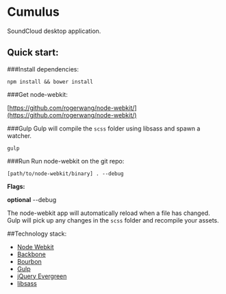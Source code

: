 Cumulus
=============

SoundCloud desktop application.


Quick start:
-----

###Install dependencies:

```npm install && bower install```

###Get node-webkit:

[https://github.com/rogerwang/node-webkit/](https://github.com/rogerwang/node-webkit/)

###Gulp
Gulp will compile the `scss` folder using libsass and spawn a watcher.

`gulp`


###Run
Run node-webkit on the git repo:

`[path/to/node-webkit/binary] . --debug`

**Flags:**

**optional** --debug

The node-webkit app will automatically reload when a file has changed. Gulp will pick up any changes in the `scss` folder and recompile your assets.

##Technology stack:

* [Node Webkit](https://github.com/rogerwang/node-webkit/)
* [Backbone](http://backbonejs.org/)
* [Bourbon](http://bourbon.io/)
* [Gulp](http://gulpjs.com/)
* [jQuery Evergreen](http://webpro.github.io/jquery-evergreen/)
* [libsass](http://libsass.org)
